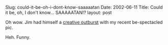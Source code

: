 Slug: could-it-be-oh-i-dont-know-saaaaatan
Date: 2002-06-11
Title: Could it be, oh, I don't know... SAAAAATAN!?
layout: post

Oh wow. Jim had himself a <a href="http://static.free-conversant.com/jim/stevelady.jpg">creative outburst</a> with my recent be-spectacled pic.

Heh. Funny.
